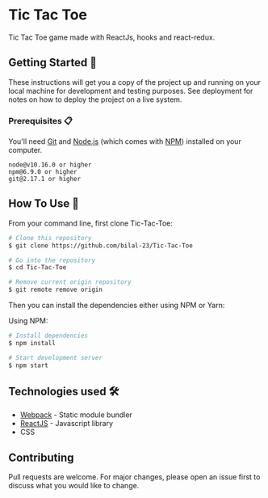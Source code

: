 # Tic Tac Toe

Tic Tac Toe game made with ReactJs, hooks and react-redux.

## Getting Started 🚀

These instructions will get you a copy of the project up and running on your local machine for development and testing purposes. See deployment for notes on how to deploy the project on a live system.

### Prerequisites 📋

You'll need [Git](https://git-scm.com) and [Node.js](https://nodejs.org/en/download/) (which comes with [NPM](http://npmjs.com)) installed on your computer.

```
node@v10.16.0 or higher
npm@6.9.0 or higher
git@2.17.1 or higher
```

## How To Use 🔧

From your command line, first clone Tic-Tac-Toe:

```bash
# Clone this repository
$ git clone https://github.com/bilal-23/Tic-Tac-Toe

# Go into the repository
$ cd Tic-Tac-Toe

# Remove current origin repository
$ git remote remove origin
```

Then you can install the dependencies either using NPM or Yarn:

Using NPM:

```bash
# Install dependencies
$ npm install

# Start development server
$ npm start
```

## Technologies used 🛠️

- [Webpack](https://webpack.js.org/concepts/) - Static module bundler
- [ReactJS](https://reactjs.org) - Javascript library
- CSS

## Contributing

Pull requests are welcome. For major changes, please open an issue first to discuss what you would like to change.
